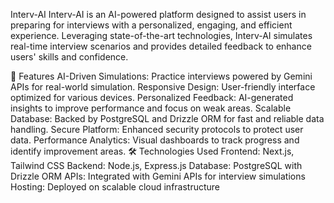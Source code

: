 Interv-AI Interv-AI is an AI-powered platform designed to assist users in preparing for interviews with a personalized, engaging, and efficient experience. Leveraging state-of-the-art technologies, Interv-AI simulates real-time interview scenarios and provides detailed feedback to enhance users' skills and confidence.

🚀 Features AI-Driven Simulations: Practice interviews powered by Gemini APIs for real-world simulation. Responsive Design: User-friendly interface optimized for various devices. Personalized Feedback: AI-generated insights to improve performance and focus on weak areas. Scalable Database: Backed by PostgreSQL and Drizzle ORM for fast and reliable data handling. Secure Platform: Enhanced security protocols to protect user data. Performance Analytics: Visual dashboards to track progress and identify improvement areas. 🛠️ Technologies Used Frontend: Next.js, Tailwind CSS Backend: Node.js, Express.js Database: PostgreSQL with Drizzle ORM APIs: Integrated with Gemini APIs for interview simulations Hosting: Deployed on scalable cloud infrastructure

